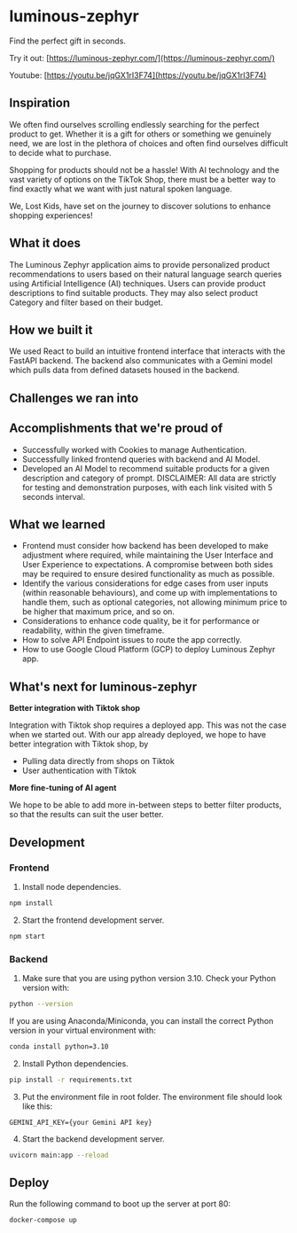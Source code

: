 # luminous-zephyr

Find the perfect gift in seconds.

Try it out: [https://luminous-zephyr.com/](https://luminous-zephyr.com/)

Youtube: [https://youtu.be/jqGX1rI3F74](https://youtu.be/jqGX1rI3F74)

## Inspiration
We often find ourselves scrolling endlessly searching for the perfect product to get. Whether it is a gift for others or something we genuinely need, we are lost in the plethora of choices and often find ourselves difficult to decide what to purchase.

Shopping for products should not be a hassle! With AI technology and the vast variety of options on the TikTok Shop, there must be a better way to find exactly what we want with just natural spoken language. 

We, Lost Kids, have set on the journey to discover solutions to enhance shopping experiences!

## What it does
The Luminous Zephyr application aims to provide personalized product recommendations to users based on their natural language search queries using Artificial Intelligence (AI) techniques. Users can provide product descriptions to find suitable products. They may also select product Category and filter based on their budget.

## How we built it
We used React to build an intuitive frontend interface that interacts with the FastAPI backend. The backend also communicates with a Gemini model which pulls data from defined datasets housed in the backend.

## Challenges we ran into

## Accomplishments that we're proud of
- Successfully worked with Cookies to manage Authentication.
- Successfully linked frontend queries with backend and AI Model.
- Developed an AI Model to recommend suitable products for a given description and category of prompt. DISCLAIMER: All data are strictly for testing and demonstration purposes, with each link visited with 5 seconds interval.

## What we learned
- Frontend must consider how backend has been developed to make adjustment where required, while maintaining the User Interface and User Experience to expectations. A compromise between both sides may be required to ensure desired functionality as much as possible.
- Identify the various considerations for edge cases from user inputs (within reasonable behaviours), and come up with implementations to handle them, such as optional categories, not allowing minimum price to be higher that maximum price, and so on.
- Considerations to enhance code quality, be it for performance or readability, within the given timeframe.
- How to solve API Endpoint issues to route the app correctly.
- How to use Google Cloud Platform (GCP) to deploy Luminous Zephyr app.

## What's next for luminous-zephyr
**Better integration with Tiktok shop**

Integration with Tiktok shop requires a deployed app. This was not the case when we started out. With our app already deployed, we hope to have better integration with Tiktok shop, by

* Pulling data directly from shops on Tiktok
* User authentication with Tiktok

**More fine-tuning of AI agent**

We hope to be able to add more in-between steps to better filter products, so that the results can suit the user better.

## Development

### Frontend

1. Install node dependencies.

```bash
npm install
```

2. Start the frontend development server.

```bash
npm start
```

### Backend

1. Make sure that you are using python version 3.10. Check your Python version with:

```bash
python --version
```

If you are using Anaconda/Miniconda, you can install the correct Python version in your virtual environment with:

```bash
conda install python=3.10
```

2. Install Python dependencies.

```bash
pip install -r requirements.txt
```

3. Put the environment file in root folder. The environment file should look like this:

```
GEMINI_API_KEY={your Gemini API key}
```

4. Start the backend development server.

```bash
uvicorn main:app --reload
```

## Deploy

Run the following command to boot up the server at port 80:

```bash
docker-compose up
```
